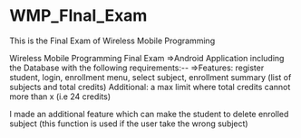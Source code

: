 # WMP_FInal_Exam
This is the Final Exam of Wireless Mobile Programming

Wireless Mobile Programming Final Exam 
=>Android Application including the Database with the following requirements:--
=>Features: register student, login, enrollment menu, select subject, enrollment summary (list of
 subjects and total credits)
 Additional: a max limit where total credits cannot more than x (i.e 24 credits)

 I made an additional feature which can make the student to delete enrolled subject (this function is used if the user take the wrong subject) 

